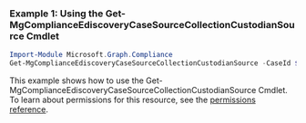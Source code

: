 ### Example 1: Using the Get-MgComplianceEdiscoveryCaseSourceCollectionCustodianSource Cmdlet
```powershell
Import-Module Microsoft.Graph.Compliance
Get-MgComplianceEdiscoveryCaseSourceCollectionCustodianSource -CaseId $caseId -SourceCollectionId $sourceCollectionId
```
This example shows how to use the Get-MgComplianceEdiscoveryCaseSourceCollectionCustodianSource Cmdlet.
To learn about permissions for this resource, see the [permissions reference](/graph/permissions-reference).
